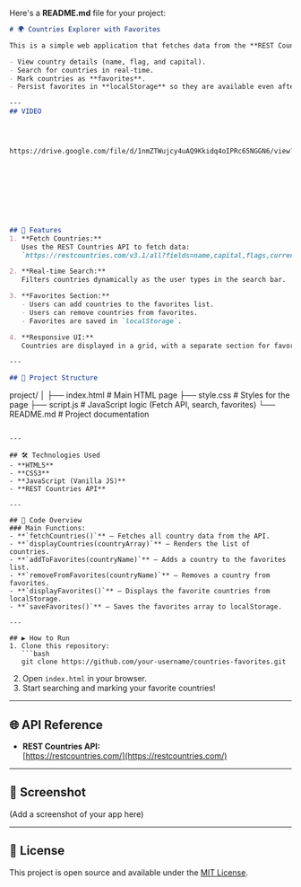 

Here's a **README.md** file for your project:  

```markdown
# 🌍 Countries Explorer with Favorites

This is a simple web application that fetches data from the **REST Countries API** and allows users to:

- View country details (name, flag, and capital).
- Search for countries in real-time.
- Mark countries as **favorites**.
- Persist favorites in **localStorage** so they are available even after page refresh.

---
## VIDEO




https://drive.google.com/file/d/1nmZTWujcy4uAQ9Kkidq4oIPRc65NGGN6/view?usp=sharing









## 🚀 Features
1. **Fetch Countries:**  
   Uses the REST Countries API to fetch data:  
   `https://restcountries.com/v3.1/all?fields=name,capital,flags,currencies`

2. **Real-time Search:**  
   Filters countries dynamically as the user types in the search bar.

3. **Favorites Section:**  
   - Users can add countries to the favorites list.
   - Users can remove countries from favorites.
   - Favorites are saved in `localStorage`.

4. **Responsive UI:**  
   Countries are displayed in a grid, with a separate section for favorites.

---

## 📂 Project Structure
```
project/
│
├── index.html       # Main HTML page
├── style.css        # Styles for the page
├── script.js        # JavaScript logic (Fetch API, search, favorites)
└── README.md        # Project documentation
```

---

## 🛠 Technologies Used
- **HTML5**
- **CSS3**
- **JavaScript (Vanilla JS)**
- **REST Countries API**

---

## 📜 Code Overview
### Main Functions:
- **`fetchCountries()`** – Fetches all country data from the API.
- **`displayCountries(countryArray)`** – Renders the list of countries.
- **`addToFavorites(countryName)`** – Adds a country to the favorites list.
- **`removeFromFavorites(countryName)`** – Removes a country from favorites.
- **`displayFavorites()`** – Displays the favorite countries from localStorage.
- **`saveFavorites()`** – Saves the favorites array to localStorage.

---

## ▶ How to Run
1. Clone this repository:
   ```bash
   git clone https://github.com/your-username/countries-favorites.git
   ```
2. Open `index.html` in your browser.
3. Start searching and marking your favorite countries!

---

## 🌐 API Reference
- **REST Countries API:**  
  [https://restcountries.com/](https://restcountries.com/)

---

## 📸 Screenshot
(Add a screenshot of your app here)

---

## 📜 License
This project is open source and available under the [MIT License](LICENSE).
```

